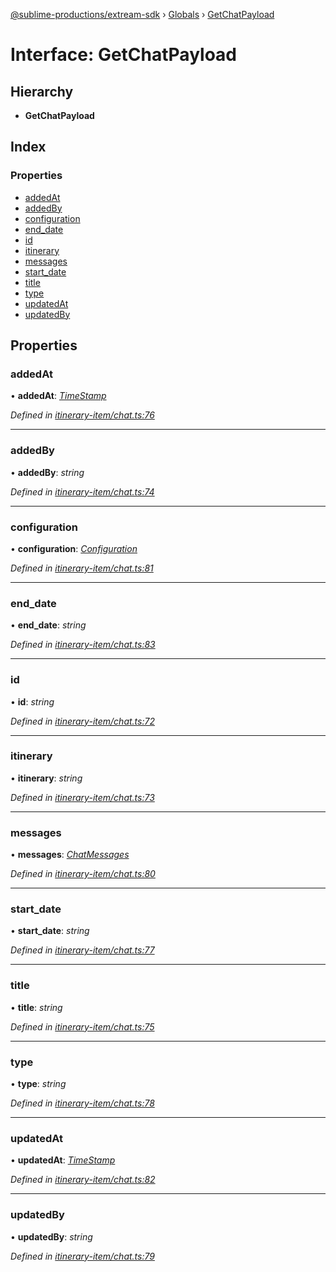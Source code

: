 [@sublime-productions/extream-sdk](../README.md) › [Globals](../globals.md) › [GetChatPayload](getchatpayload.md)

# Interface: GetChatPayload

## Hierarchy

* **GetChatPayload**

## Index

### Properties

* [addedAt](getchatpayload.md#addedat)
* [addedBy](getchatpayload.md#addedby)
* [configuration](getchatpayload.md#configuration)
* [end_date](getchatpayload.md#end_date)
* [id](getchatpayload.md#id)
* [itinerary](getchatpayload.md#itinerary)
* [messages](getchatpayload.md#messages)
* [start_date](getchatpayload.md#start_date)
* [title](getchatpayload.md#title)
* [type](getchatpayload.md#type)
* [updatedAt](getchatpayload.md#updatedat)
* [updatedBy](getchatpayload.md#updatedby)

## Properties

###  addedAt

• **addedAt**: *[TimeStamp](timestamp.md)*

*Defined in [itinerary-item/chat.ts:76](https://github.com/Extream-SaaS/ex-sdk/blob/be861a6/src/itinerary-item/chat.ts#L76)*

___

###  addedBy

• **addedBy**: *string*

*Defined in [itinerary-item/chat.ts:74](https://github.com/Extream-SaaS/ex-sdk/blob/be861a6/src/itinerary-item/chat.ts#L74)*

___

###  configuration

• **configuration**: *[Configuration](configuration.md)*

*Defined in [itinerary-item/chat.ts:81](https://github.com/Extream-SaaS/ex-sdk/blob/be861a6/src/itinerary-item/chat.ts#L81)*

___

###  end_date

• **end_date**: *string*

*Defined in [itinerary-item/chat.ts:83](https://github.com/Extream-SaaS/ex-sdk/blob/be861a6/src/itinerary-item/chat.ts#L83)*

___

###  id

• **id**: *string*

*Defined in [itinerary-item/chat.ts:72](https://github.com/Extream-SaaS/ex-sdk/blob/be861a6/src/itinerary-item/chat.ts#L72)*

___

###  itinerary

• **itinerary**: *string*

*Defined in [itinerary-item/chat.ts:73](https://github.com/Extream-SaaS/ex-sdk/blob/be861a6/src/itinerary-item/chat.ts#L73)*

___

###  messages

• **messages**: *[ChatMessages](chatmessages.md)*

*Defined in [itinerary-item/chat.ts:80](https://github.com/Extream-SaaS/ex-sdk/blob/be861a6/src/itinerary-item/chat.ts#L80)*

___

###  start_date

• **start_date**: *string*

*Defined in [itinerary-item/chat.ts:77](https://github.com/Extream-SaaS/ex-sdk/blob/be861a6/src/itinerary-item/chat.ts#L77)*

___

###  title

• **title**: *string*

*Defined in [itinerary-item/chat.ts:75](https://github.com/Extream-SaaS/ex-sdk/blob/be861a6/src/itinerary-item/chat.ts#L75)*

___

###  type

• **type**: *string*

*Defined in [itinerary-item/chat.ts:78](https://github.com/Extream-SaaS/ex-sdk/blob/be861a6/src/itinerary-item/chat.ts#L78)*

___

###  updatedAt

• **updatedAt**: *[TimeStamp](timestamp.md)*

*Defined in [itinerary-item/chat.ts:82](https://github.com/Extream-SaaS/ex-sdk/blob/be861a6/src/itinerary-item/chat.ts#L82)*

___

###  updatedBy

• **updatedBy**: *string*

*Defined in [itinerary-item/chat.ts:79](https://github.com/Extream-SaaS/ex-sdk/blob/be861a6/src/itinerary-item/chat.ts#L79)*
